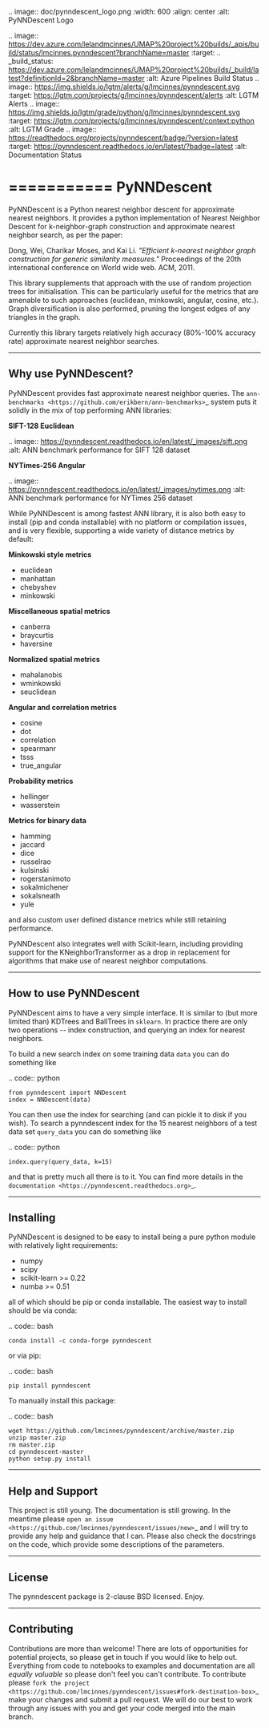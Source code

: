 .. image:: doc/pynndescent_logo.png
  :width: 600
  :align: center
  :alt: PyNNDescent Logo

.. image:: https://dev.azure.com/lelandmcinnes/UMAP%20project%20builds/_apis/build/status/lmcinnes.pynndescent?branchName=master
    :target: .. _build_status: https://dev.azure.com/lelandmcinnes/UMAP%20project%20builds/_build/latest?definitionId=2&branchName=master
    :alt: Azure Pipelines Build Status
.. image:: https://img.shields.io/lgtm/alerts/g/lmcinnes/pynndescent.svg
    :target: https://lgtm.com/projects/g/lmcinnes/pynndescent/alerts
    :alt: LGTM Alerts
.. image:: https://img.shields.io/lgtm/grade/python/g/lmcinnes/pynndescent.svg
    :target: https://lgtm.com/projects/g/lmcinnes/pynndescent/context:python
    :alt: LGTM Grade
.. image:: https://readthedocs.org/projects/pynndescent/badge/?version=latest
    :target: https://pynndescent.readthedocs.io/en/latest/?badge=latest
    :alt: Documentation Status

===========
PyNNDescent
===========

PyNNDescent is a Python nearest neighbor descent for approximate nearest neighbors.
It provides a python implementation of Nearest Neighbor
Descent for k-neighbor-graph construction and approximate nearest neighbor
search, as per the paper:

Dong, Wei, Charikar Moses, and Kai Li.
*"Efficient k-nearest neighbor graph construction for generic similarity
measures."*
Proceedings of the 20th international conference on World wide web. ACM, 2011.

This library supplements that approach with the use of random projection trees for
initialisation. This can be particularly useful for the metrics that are
amenable to such approaches (euclidean, minkowski, angular, cosine, etc.). Graph
diversification is also performed, pruning the longest edges of any triangles in the
graph.

Currently this library targets relatively high accuracy 
(80%-100% accuracy rate) approximate nearest neighbor searches.

--------------------
Why use PyNNDescent?
--------------------

PyNNDescent provides fast approximate nearest neighbor queries. The
`ann-benchmarks <https://github.com/erikbern/ann-benchmarks>`_ system puts it
solidly in the mix of top performing ANN libraries:

**SIFT-128 Euclidean**

.. image:: https://pynndescent.readthedocs.io/en/latest/_images/sift.png
    :alt: ANN benchmark performance for SIFT 128 dataset

**NYTimes-256 Angular**

.. image:: https://pynndescent.readthedocs.io/en/latest/_images/nytimes.png
    :alt: ANN benchmark performance for NYTimes 256 dataset

While PyNNDescent is among fastest ANN library, it is also both easy to install (pip
and conda installable) with no platform or compilation issues, and is very flexible,
supporting a wide variety of distance metrics by default:

**Minkowski style metrics**

- euclidean
- manhattan
- chebyshev
- minkowski

**Miscellaneous spatial metrics**

- canberra
- braycurtis
- haversine

**Normalized spatial metrics**

- mahalanobis
- wminkowski
- seuclidean

**Angular and correlation metrics**

- cosine
- dot
- correlation
- spearmanr
- tsss
- true_angular

**Probability metrics**

- hellinger
- wasserstein

**Metrics for binary data**

- hamming
- jaccard
- dice
- russelrao
- kulsinski
- rogerstanimoto
- sokalmichener
- sokalsneath
- yule

and also custom user defined distance metrics while still retaining performance.

PyNNDescent also integrates well with Scikit-learn, including providing support
for the KNeighborTransformer as a drop in replacement for algorithms
that make use of nearest neighbor computations.

----------------------
How to use PyNNDescent
----------------------

PyNNDescent aims to have a very simple interface. It is similar to (but more
limited than) KDTrees and BallTrees in ``sklearn``. In practice there are
only two operations -- index construction, and querying an index for nearest
neighbors.

To build a new search index on some training data ``data`` you can do something
like

.. code:: python

    from pynndescent import NNDescent
    index = NNDescent(data)

You can then use the index for searching (and can pickle it to disk if you
wish). To search a pynndescent index for the 15 nearest neighbors of a test data
set ``query_data`` you can do something like

.. code:: python

    index.query(query_data, k=15)

and that is pretty much all there is to it. You can find more details in the
`documentation <https://pynndescent.readthedocs.org>`_.

----------
Installing
----------

PyNNDescent is designed to be easy to install being a pure python module with
relatively light requirements:

* numpy
* scipy
* scikit-learn >= 0.22
* numba >= 0.51

all of which should be pip or conda installable. The easiest way to install should be
via conda:

.. code:: bash

    conda install -c conda-forge pynndescent

or via pip:

.. code:: bash

    pip install pynndescent

To manually install this package:

.. code:: bash

    wget https://github.com/lmcinnes/pynndescent/archive/master.zip
    unzip master.zip
    rm master.zip
    cd pynndescent-master
    python setup.py install

----------------
Help and Support
----------------

This project is still young. The documentation is still growing. In the meantime please
`open an issue <https://github.com/lmcinnes/pynndescent/issues/new>`_
and I will try to provide any help and guidance that I can. Please also check
the docstrings on the code, which provide some descriptions of the parameters.

-------
License
-------

The pynndescent package is 2-clause BSD licensed. Enjoy.

------------
Contributing
------------

Contributions are more than welcome! There are lots of opportunities
for potential projects, so please get in touch if you would like to
help out. Everything from code to notebooks to
examples and documentation are all *equally valuable* so please don't feel
you can't contribute. To contribute please `fork the project <https://github.com/lmcinnes/pynndescent/issues#fork-destination-box>`_ make your changes and
submit a pull request. We will do our best to work through any issues with
you and get your code merged into the main branch.


